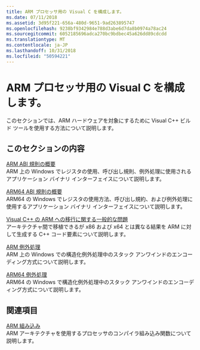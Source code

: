```yaml
---
title: ARM プロセッサ用の Visual C を構成します。
ms.date: 07/11/2018
ms.assetid: 3d95f221-656a-480d-9651-9ad263895747
ms.openlocfilehash: 9238bf9342984e788d3abe6d7da8b0974a78ac24
ms.sourcegitcommit: 6052185696adca270bc9bdbec45a626dd89cdcdd
ms.translationtype: MT
ms.contentlocale: ja-JP
ms.lasthandoff: 10/31/2018
ms.locfileid: "50594221"
---
```

# <a name="configure-visual-c-for-arm-processors"></a>ARM プロセッサ用の Visual C を構成します。

このセクションでは、ARM ハードウェアを対象にするために Visual C++ ビルド ツールを使用する方法について説明します。

## <a name="in-this-section"></a>このセクションの内容

[ARM ABI 規則の概要](../build/overview-of-arm-abi-conventions.md)<br/>
ARM 上の Windows でレジスタの使用、呼び出し規則、例外処理に使用されるアプリケーション バイナリ インターフェイスについて説明します。

[ARM64 ABI 規則の概要](../build/arm64-windows-abi-conventions.md)<br/>
ARM64 の Windows でレジスタの使用方法、呼び出し規約、および例外処理に使用するアプリケーション バイナリ インターフェイスについて説明します。

[Visual C++ の ARM への移行に関する一般的な問題](../build/common-visual-cpp-arm-migration-issues.md)<br/>
アーキテクチャ間で移植できるが x86 および x64 とは異なる結果を ARM に対して生成する C++ コード要素について説明します。

[ARM 例外処理](../build/arm-exception-handling.md)<br/>
ARM 上の Windows での構造化例外処理中のスタック アンワインドのエンコーディング方式について説明します。

[ARM64 例外処理](../build/arm64-exception-handling.md)<br/>
ARM64 の Windows で構造化例外処理中のスタック アンワインドのエンコーディング方式について説明します。

## <a name="related-sections"></a>関連項目

[ARM 組み込み](../intrinsics/arm-intrinsics.md)<br/>
ARM アーキテクチャを使用するプロセッサのコンパイラ組み込み関数について説明します。
